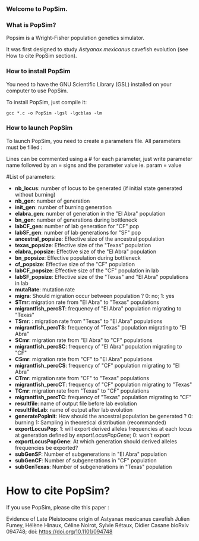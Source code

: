### Welcome to PopSim.

### What is PopSim?
Popsim is a Wright-Fisher population genetics simulator.

It was first designed to study *Astyanax mexicanus* cavefish evolution (see How to cite PopSim section).

### How to install PopSim
You need to have the GNU Scientific Library (GSL) installed on your computer to use PopSim.

To install PopSim, just compile it:

`gcc *.c -o PopSim -lgsl -lgcblas -lm`

### How to launch PopSim
To launch PopSim, you need to create a parameters file. All parameters must be filled :


Lines can be commented using a #
for each parameter, just write parameter name followed by an = signs and the parameter value
ie. param = value

#List of parameters:
* **nb_locus**: number of locus to be generated (if initial state generated without burning)
* **nb_gen**: number of generation
* **init_gen**: number of burning generation
* **elabra_gen**: number of generation in the "El Abra" population
* **bn_gen**: number of generations during bottleneck
* **labCF_gen**: number of lab generation for "CF" pop
* **labSF_gen**: number of lab generations for "SF" pop
* **ancestral_popsize**: Effective size of the ancestral population
* **texas_popsize**: Effective size of the "Texas" population
* **elabra_popsize**: Effective size of the "El Abra" population
* **bn_popsize**: Effective population during bottleneck
* **cf_popsize**: Effective size of the "CF" population
* **labCF_popsize**: Effective size of the "CF" population in lab
* **labSF_popsize**: Effective size of the "Texas" and "El Abra" populations in lab
* **mutaRate**: mutation rate
* **migra**: Should migration occur between population ? 0: no; 1: yes
* **STmr**: migration rate from "El Abra" to "Texas" populations
* **migrantfish_percST**: frequency of "El Abra" population migrating to "Texas"
* **TSmr**: : migration rate from "Texas" to "El Abra" populations
* **migrantfish_percTS**: frequency of "Texas" population migrating to "El Abra"
* **SCmr**: migration rate from "El Abra" to "CF" populations
* **migrantfish_percSC**: frequency of "El Abra" population migrating to "CF"
* **CSmr**: migration rate from "CF" to "El Abra" populations
* **migrantfish_percCS**: frequency of "CF" population migrating to "El Abra"
* **CTmr**: migration rate from "CF" to "Texas" populations
* **migrantfish_percCT**: frequency of "CF" population migrating to "Texas"
* **TCmr**: migration rate from "Texas" to "CF" populations
* **migrantfish_percTC**: frequency of "Texas" population migrating to "CF"
* **resultfile**: name of output file before lab evolution
* **resultfileLab**: name of output after lab evolution
* **generatePopInit**: How should the ancestral population be generated ? 0: burning 1: Sampling in theoretical distribution (recommanded)
* **exportLocusPop**: 1: will export derived alleles frequencies at each locus at generation defined by *exportLocusPopGene*; 0: won't export
* **exportLocusPopGene**: At which generation should derived alleles frequencies be exported?
* **subGenSF**: Number of subgenerations in "El Abra" population
* **subGenCF**: Number of subgenerations in "CF" population
* **subGenTexas**: Number of subgenerations in "Texas" population

# How to cite PopSim?
If you use PopSim, please cite this paper :

Evidence of Late Pleistocene origin of Astyanax mexicanus cavefish
Julien Fumey, Hélène Hinaux, Céline Noirot, Sylvie Rétaux, Didier Casane
bioRxiv 094748; doi: https://doi.org/10.1101/094748

